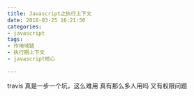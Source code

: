 ```yaml
---
title: Javascript之执行上下文
date: 2018-03-25 16:21:50
categories: 
- javascript 
tags: 
- 作用域链
- 执行期上下文
- javascript核心

---
```


travis 真是一步一个坑，这么难用 真有那么多人用吗
又有权限问题
